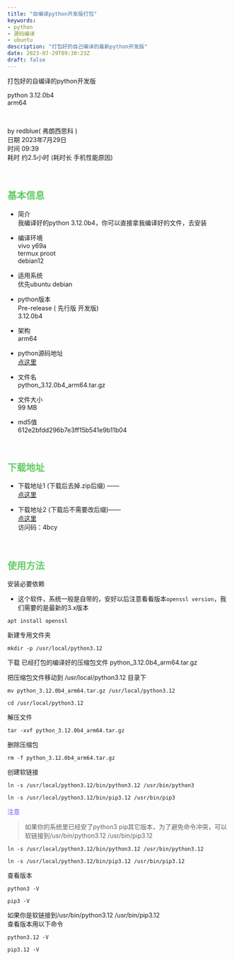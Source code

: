 ```yaml
---
title: "自编译python开发版打包"
keywords:
- python
- 源码编译
- ubuntu
description: "打包好的自己编译的最新python开发版"
date: 2023-07-29T09:30:23Z
draft: false
---
```


打包好的自编译的python开发版
<!--more-->
python 3.12.0b4 <br> 
arm64

&nbsp; 

by redblue( 弗朗西思科 ) <br>
日期 2023年7月29日 <br>
时间 09:39 <br>
耗时 约2.5小时 (耗时长 手机性能原因)

&nbsp; 

## <font color=#66CC66>基本信息</font>
- 简介 <br>
我编译好的python 3.12.0b4，你可以直接拿我编译好的文件，去安装

- 编译环境 <br>
vivo y69a  <br>
termux proot <br>
debian12

- 适用系统 <br>
优先ubuntu debian

- python版本 <br>
Pre-release ( 先行版 开发版) <br>
3.12.0b4 <br>

- 架构 <br>
arm64

- python源码地址 <br>
[点这里](https://www.python.org/downloads/)

- 文件名 <br>
python_3.12.0b4_arm64.tar.gz

- 文件大小 <br>
99 MB

- md5值 <br>
612e2bfdd296b7e3ff15b541e9b11b04

&nbsp; 

## <font color=#66CC66>下载地址</font>
- 下载地址1 (下载后去掉.zip后缀) ——  <br>
[点这里](https://redblue.lanzouk.com/iKbv513rdvne)

- 下载地址2 (下载后不需要改后缀)—— <br>
[点这里](https://cloud.189.cn/web/share?code=vqmEnqqAR7bi) <br>
访问码：4bcy

&nbsp; 

## <font color=#66CC66>使用方法</font>
安装必要依赖
- 这个软件，系统一般是自带的，安好以后注意看看版本`openssl version`，我们需要的是最新的3.x版本

```
apt install openssl
```

新建专用文件夹
```
mkdir -p /usr/local/python3.12
```

下载 已经打包的编译好的压缩包文件
python_3.12.0b4_arm64.tar.gz

把压缩包文件移动到 /usr/local/python3.12 目录下
```
mv python_3.12.0b4_arm64.tar.gz /usr/local/python3.12
```
```
cd /usr/local/python3.12
```
解压文件
```
tar -xvf python_3.12.0b4_arm64.tar.gz
```

删除压缩包
```
rm -f python_3.12.0b4_arm64.tar.gz
```

创建软链接
```
ln -s /usr/local/python3.12/bin/python3.12 /usr/bin/python3
```
```
ln -s /usr/local/python3.12/bin/pip3.12 /usr/bin/pip3
```

<font color=#605DFF>注意</font> <br>
> 如果你的系统里已经安了python3 pip其它版本，为了避免命令冲突，可以软链接到/usr/bin/python3.12 /usr/bin/pip3.12

```
ln -s /usr/local/python3.12/bin/python3.12 /usr/bin/python3.12
```
```
ln -s /usr/local/python3.12/bin/pip3.12 /usr/bin/pip3.12
```


查看版本
```
python3 -V
```
```
pip3 -V
```
如果你是软链接到/usr/bin/python3.12 /usr/bin/pip3.12 <br>
查看版本用以下命令
```
python3.12 -V
```
```
pip3.12 -V
```
